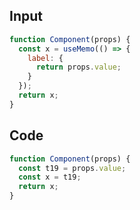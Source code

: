
## Input

```javascript
function Component(props) {
  const x = useMemo(() => {
    label: {
      return props.value;
    }
  });
  return x;
}

```

## Code

```javascript
function Component(props) {
  const t19 = props.value;
  const x = t19;
  return x;
}

```
      